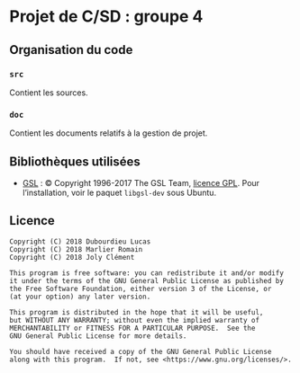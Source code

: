 # Projet de C/SD : groupe 4

## Organisation du code

### `src`

Contient les sources.

### `doc`

Contient les documents relatifs à la gestion de projet.

## Bibliothèques utilisées

 + [GSL](https://www.gnu.org/software/gsl/) : © Copyright 1996-2017 The GSL Team, [licence GPL](https://www.gnu.org/licenses/gpl.html). Pour l’installation, voir le paquet `libgsl-dev` sous Ubuntu.

## Licence

    Copyright (C) 2018 Dubourdieu Lucas
    Copyright (C) 2018 Marlier Romain
    Copyright (C) 2018 Joly Clément

    This program is free software: you can redistribute it and/or modify
    it under the terms of the GNU General Public License as published by
    the Free Software Foundation, either version 3 of the License, or
    (at your option) any later version.

    This program is distributed in the hope that it will be useful,
    but WITHOUT ANY WARRANTY; without even the implied warranty of
    MERCHANTABILITY or FITNESS FOR A PARTICULAR PURPOSE.  See the
    GNU General Public License for more details.

    You should have received a copy of the GNU General Public License
    along with this program.  If not, see <https://www.gnu.org/licenses/>.
